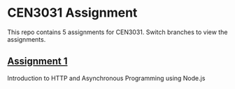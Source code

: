 # CEN3031 Assignment

This repo contains 5 assignments for CEN3031.
Switch branches to view the assignments.

## [Assignment 1](https://github.com/UFWebApps/UF-Directory-App-Assignment/tree/Assignment1)
Introduction to HTTP and Asynchronous Programming using Node.js
